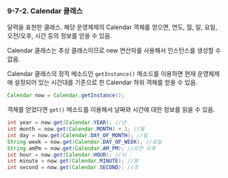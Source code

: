 ### 9-7-2. Calendar 클래스

달력을 표현한 클래스. 해당 운영체제의 Calendar 객체를 얻으면, 연도, 월, 일, 요일, 오전/오후, 시간 등의 정보를 얻을 수 있음. 

Calendar 클래스는 추상 클래스이므로 new 연산자를 사용해서 인스턴스를 생성할 수 없음. 

Calendar 클래스의 정적 메소드인 `getInstance()` 메소드를 이용하면 현재 운영체제에 설정되어 있는 시간대를 기준으로 한 Calendar 하위 객체를 얻을 수 있음.

```java
Calendar now = Calendar.getInstance();
```

객체를 얻었다면 `get()` 메소드를 이용해서 날짜와 시간에 대한 정보를 읽을 수 있음.

```java
int year = now.get(Calendar.YEAR); //년
int month = now.get(Calendar.MONTH) + 1; //월
int day = now.get(Calendar.DAY_OF_MONTH); //일
String week = now.get(Calendar.DAY_OF_WEEK); //요일
String amPm = now.get(Calendar.AM_PM); //오전 오후
int hour = now.get(Calendar.HOUR); //시
int minute = now.get(Calendar.MINUTE); //분
int second = now.get(Calendar.SECOND); //초
```